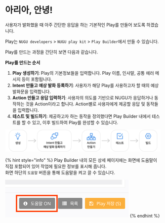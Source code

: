 # 아리아, 안녕!

사용자가 발화했을 때 아주 간단한 응답을 하는 기본적인 Play를 만들어 보도록 하겠습니다.

Play는 `NUGU developers` &gt; `NUGU play kit` &gt; `Play Builder`에서 만들 수 있습니다.

Play를 만드는 과정을 간단히 보면 다음과 같습니다.

**Play를 만드는 순서**  
1. **Play 생성하기**: Play의 기본정보들을 입력합니다. Play 이름, 인사말, 공통 에러 메시지 등이 포함됩니다.  
2. **Intent 만들고 예상 발화 등록하기**: 사용자가 해당 Play를 사용하고자 할 때의 예상 발화문을 입력합니다.  
3. **Action 만들고 응답 입력하기**: 사용자의 의도를 기반으로 NUGU가 응답하거나 동작하는 것을 Action이라고 합니다. Action별로 사용자에게 제공할 응답 및 동작들을 입력합니다.  
4. **테스트 및 빌드하기**: 제공하고자 하는 동작을 정의했다면 Play Builder 내에서 테스트를 할 수 있고, 이후 빌드하여 Play를 완성할 수 있습니다.

![](../../../.gitbook/assets/assets_ch3_31_01_2-1%20%283%29%20%283%29%20%283%29%20%284%29%20%284%29%20%284%29.png)

{% hint style="info" %}
Play Builder 내의 모든 상세 페이지에는 화면에 도움말이 직접 포함되어 있어 작업에 필요한 정보를 표시해 줍니다.  
화면 하단의 `도움말` 버튼을 통해 도움말을 켜고 끌 수 있습니다.

![](../../../.gitbook/assets/assets_ch3_32_c01_2__1%20%282%29%20%282%29%20%282%29%20%283%29%20%283%29%20%281%29.png)
{% endhint %}

